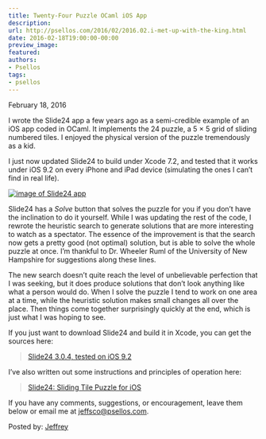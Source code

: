```yaml
---
title: Twenty-Four Puzzle OCaml iOS App
description:
url: http://psellos.com/2016/02/2016.02.i-met-up-with-the-king.html
date: 2016-02-18T19:00:00-00:00
preview_image:
featured:
authors:
- Psellos
tags:
- psellos
---
```


<div class="date">February 18, 2016</div>

<p>I wrote the Slide24 app a few years ago as a semi-credible example of an
iOS app coded in OCaml. It implements the 24 puzzle, a 5 &times; 5 grid of
sliding numbered tiles. I enjoyed the physical version of the puzzle
tremendously as a kid.</p>

<p>I just now updated Slide24 to build under Xcode 7.2, and tested that it
works under iOS 9.2 on every iPhone and iPad device (simulating the ones
I can&rsquo;t find in real life).</p>

<div class="flowaroundimg" style="margin-top: 0.4em;">
<a href="http://psellos.com/ocaml/example-app-slide24.html"><img src="http://psellos.com/images/slide243-160.png" alt="image of Slide24 app"/></a>
</div>

<p>Slide24 has a <em>Solve</em> button that solves the puzzle for you if you don&rsquo;t
have the inclination to do it yourself. While I was updating the rest of
the code, I rewrote the heuristic search to generate solutions that are
more interesting to watch as a spectator. The essence of the improvement
is that the search now gets a pretty good (not optimal) solution, but is
able to solve the whole puzzle at once. I&rsquo;m thankful to Dr. Wheeler Ruml
of the University of New Hampshire for suggestions along these lines.</p>

<p>The new search doesn&rsquo;t quite reach the level of unbelievable perfection
that I was seeking, but it does produce solutions that don&rsquo;t look
anything like what a person would do. When I solve the puzzle I tend to
work on one area at a time, while the heuristic solution makes small
changes all over the place. Then things come together surprisingly
quickly at the end, which is just what I was hoping to see.</p>

<p>If you just want to download Slide24 and build it in Xcode, you can get
the sources here:</p>

<blockquote>
  <p><a href="http://psellos.com/pub/slide24/slide24-3.0.4.tgz">Slide24 3.0.4, tested on iOS 9.2</a>  </p>
</blockquote>

<div style="clear: both"></div>

<p>I&rsquo;ve also written out some instructions and principles of operation
here:</p>

<blockquote>
  <p><a href="http://psellos.com/ocaml/example-app-slide24.html">Slide24: Sliding Tile Puzzle for iOS</a>  </p>
</blockquote>

<p>If you have any comments, suggestions, or encouragement, leave them
below or email me at <a href="mailto:jeffsco@psellos.com">jeffsco@psellos.com</a>.</p>

<p>Posted by: <a href="http://psellos.com/aboutus.html#jeffreya.scofieldphd">Jeffrey</a></p>

<p></p>

